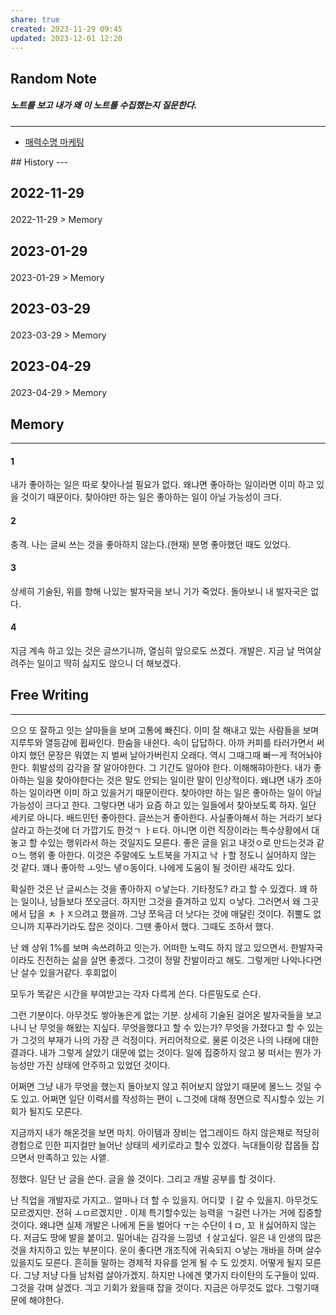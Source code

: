 ```yaml
---
share: true
created: 2023-11-29 09:45
updated: 2023-12-01 12:20
---
```


## Random Note
##### 노트를 보고 내가 왜 이 노트를 수집했는지 질문한다.
---
<p><span><ul>
<li><a data-tooltip-position="top" aria-label="Infinity Drawer/매력수명 마케팅.md" data-href="Infinity Drawer/매력수명 마케팅.md" href="Infinity Drawer/매력수명 마케팅.md" class="internal-link" target="_blank" rel="noopener">매력수명 마케팅</a></li>
</ul></span></p>
## History
---
<h2><span><p>2022-11-29</p></span></h2><p><span><p><span alt="2022-11-29 > Memory" src="2022-11-29#Memory" class="internal-embed">2022-11-29 &gt; Memory</span></p></span></p><h2><span><p>2023-01-29</p></span></h2><p><span><p><span alt="2023-01-29 > Memory" src="2023-01-29#Memory" class="internal-embed">2023-01-29 &gt; Memory</span></p></span></p><h2><span><p>2023-03-29</p></span></h2><p><span><p><span alt="2023-03-29 > Memory" src="2023-03-29#Memory" class="internal-embed">2023-03-29 &gt; Memory</span></p></span></p><h2><span><p>2023-04-29</p></span></h2><p><span><p><span alt="2023-04-29 > Memory" src="2023-04-29#Memory" class="internal-embed">2023-04-29 &gt; Memory</span></p></span></p>


## Memory
---
#### 1
내가 좋아하는 일은 따로 찾아나설 필요가 없다.
왜냐면 좋아하는 일이라면 이미 하고 있을 것이기 때문이다. 
찾아야만 하는 일은 좋아하는 일이 아닐 가능성이 크다.

#### 2
충격. 나는 글씨 쓰는 것을 좋아하지 않는다.(현재)
분명 좋아했던 때도 있었다.

#### 3
상세히 기술된, 위를 향해 나있는 발자국을 보니 기가 죽었다.
돌아보니 내 발자국은 없다.

#### 4
지금 계속 하고 있는 것은 글쓰기니까, 열심히 앞으로도 쓰겠다.
개발은. 지금 날 먹여살려주는 일이고 딱히 싫지도 않으니 더 해보겠다.


## Free Writing
---
으으 또 잘하고 잇는 살마들을 보며 고통에 빠진다. 이미 잘 해내고 있는 사람들을 보며 지루투와 열등감에 휩싸인다. 한숨을 내쉰다. 속이 답답하다.
아까 커피를 타러가면서 써야지 했던 문장은 뭐였는 지 벌써 날아가버린지 오래다. 
역시 그때그때 빠ㅡ게 적어놔야한다. 휘발성의 감각을 잘 알아야한다. 그 기간도 알아야 한다. 이해해햐아한다. 내가 좋아하는 일을 찾아야한다는 것은 말도 안되는 일이란 말이 인상적이다. 왜냐면 내가 조아하는 일이라면 이미 하고 있을거기 때문이란다. 찾아야만 하는 일은 좋아하는 일이 아닐 가능성이 크다고 한다.
그렇다면 내가 요즘 하고 있는 일들에서 찾아보도록 하자.
일단 세키로 아니다.
배드민턴 좋아한다. 글쓰는거 좋아한다. 사실좋아해서 하는 거라기 보다 살라고 하는것에 더 가깝기도 한것ㄱ ㅏㅌ다. 아니면 이런 직장이라는 특수상황에서 대놓고 할 수있는 행위라서 하는 것일지도 모른다. 좋은 글을 읽고 내것ㅇ로 만드는것과 같ㅇ느 행위 좋 아한다. 이것은 주말에도 노트북을 가지고 낙 ㅏ할 정도니 실어하지 않는 것 같다. 꽤나 좋아학 ㅗ잇느 냏ㅇ동이다. 나에게 도움이 될 것이란 새각도 있다. 

확실한 것은 난 글씨스는 것을 좋아하지 ㅇ낳는다. 기타정도? 라고 할 수 있겠다. 꽤 하는 일이나, 남들보다 쪼오금더. 하지만 그것을 즐겨하고 있지 ㅇ낳다. 그러면서 왜 그곳에서 답을 ㅊ ㅏㅈ으려고 했을까. 그냥 쪼윽금 더 낫다는 것에 매달린 것이다. 쥐뿔도 없으니까 지푸라기라도 잡은 것이다. 그땐 좋아서 했다.
그때도 조하서 했다. 

난 왜 상위 1%를 보며 속쓰려하고 잇는가.
어떠한 노력도 하지 않고 있으면서.
한발자국이라도 진전하는 삶을 살면 좋겠다. 
그것이 정말 잔발이라고 해도. 그렇게만 나악나다면 난 살수 있을거같다. 후회없이

모두가 똑같은 시간을 부여받고는 각자 다륵게 쓴다.
다른밀도로 슨다. 

그런 기분이다. 아무것도 쌓아놓은게 없는 기분. 
상세히 기술된 걸어온 발자국들을 보고 나니 난 무엇을 해왔는 지싶다.
무엇을했다고 할 수 있는가? 무엇을 가졌다고 할 수 있는가
그것의 부재가 나의 가장 큰 걱정이다. 커리어적으로.
물론 이것은 나의 나태에 대한 결과다. 내가 그렇게 살았기 대문에 없는 것이다.
일에 집중하지 않고 붕 떠서는 뭔가 가능성만 가진 상태에 안주하고 있었던 것이다.

어쩌면 그냥 내가 무엇을 했는지 돌아보지 않고 쥐어보지 않았기 때문에 몰느느 것일 수도 있고. 어쩌면 일단 이력서를 작성하는 편이 ㄴ그것에 대해 정면으로 직시할수 있는 기회가 될지도 모른다. 

지금까지 내가 해온것을 보면 마치.
아이템과 장비는 업그레이드 하지 않은채로 적당히 경험으로 인한 피지컬만 늘어난 상태의 세키로라고 할수 있겠다.
늑대들이랑 잡몹들 잡으면서 만족하고 있는 사앹.

정했다.
일단 난 글을 쓴다. 글을 쓸 것이다.
그리고 개발 공부를 할 것이다. 

난 직업을 개발자로 가지고.. 얼마나 더 할 수 있을지. 어디깢 ㅣ갈 수 있을지. 아무것도 모르겠지만. 전혀 ㅗㅁ르겠지만 . 이제 특기할수있는 능력을 ㄱ길런 나가는 거에 집중할 것이다. 왜냐면 실제 개발은 나에게 돈을 벌어다 ㅜ는 수단이ㅕㅁ, 꼬 ㅐ싫어하지 않는다. 저금도 땅에 발을 붙이고. 밀어내는 감각을 느낌녓 ㅓ살고싶다.
일은 내 인생의 많은 것을 차지하고 있는 부분이다. 
운이 좋다면 개조직에 귀속되지 ㅇ낳는 개바을 하며 살수 있을지도 모른다. 흔히들 말하는 경제적 자유를 얻게 될 수 도 있겟지.
어떻게 될지 모른다. 그냥 저냥 다들 남처럼 살아가겠지. 하지만 나에겐 몇가지 타이탄의 도구들이 있따. 그것을 갂며 살겠다. 긔고 기회가 왔을때 잡을 것이다. 지금은 아무것도 없다. 그렇기때문에 해야한다. 